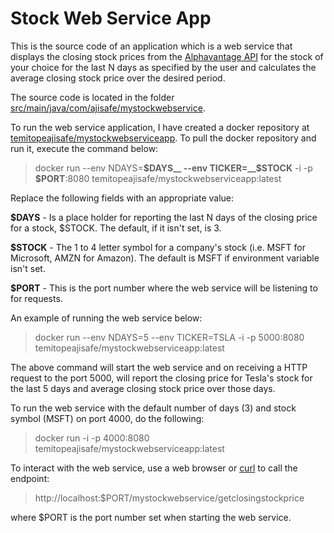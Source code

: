 # Stock Web Service App
This is the source code of an application which is a web service that displays the closing stock prices from the [Alphavantage API](https://www.alphavantage.co/documentation/#dailyadj) for the stock of your choice for the last N days as specified by the user and calculates the average closing stock price over the desired period.

The source code is located in the folder [src/main/java/com/ajisafe/mystockwebservice](https://github.com/ajisafet/mystockwebserviceapp/tree/master/src/main/java/com/ajisafe/mystockwebservice).

To run the web service application, I have created a docker repository at [temitopeajisafe/mystockwebserviceapp](https://hub.docker.com/r/temitopeajisafe/mystockwebserviceapp). To pull the docker repository and run it, execute the command below: 

> docker run --env NDAYS=__$DAYS__ --env TICKER=__$STOCK__ -i -p __$PORT__:8080 temitopeajisafe/mystockwebserviceapp:latest

Replace the following fields with an appropriate value:

__$DAYS__ - Is a place holder for reporting the last N days of the closing price for a stock, $STOCK. The default, if it isn't set, is 3.

__$STOCK__ - The 1 to 4 letter symbol for a company's stock (i.e. MSFT for Microsoft, AMZN for Amazon). The default is MSFT if environment variable isn't set.

__$PORT__ - This is the port number where the web service will be listening to for requests.

An example of running the web service below:
> docker run --env NDAYS=5 --env TICKER=TSLA -i -p 5000:8080 temitopeajisafe/mystockwebserviceapp:latest

The above command will start the web service and on receiving a HTTP request to the port 5000, will report the closing price for Tesla's stock for the last 5 days and average closing stock price over those days.

To run the web service with the default number of days (3) and stock symbol (MSFT) on port 4000, do the following:
> docker run -i -p 4000:8080 temitopeajisafe/mystockwebserviceapp:latest

To interact with the web service, use a web browser or [curl](https://curl.haxx.se/download.html) to call the endpoint: 
> http://localhost:$PORT/mystockwebservice/getclosingstockprice

where $PORT is the port number set when starting the web service.
